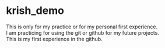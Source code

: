 
# krish_demo
This is only for my practice or for my personal first experience.<br>
I am practicing for using the git or github for my future projects.<br>
This is my first experience in the github.
